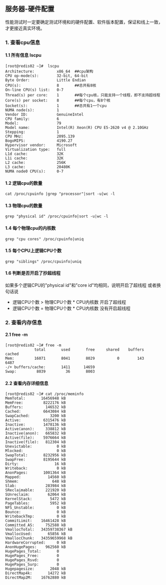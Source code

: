 ##  服务器-硬件配置

性能测试时一定要确定测试环境和的硬件配置、软件版本配置，保证和线上一致，才更接近真实环境。

### 1. 查看cpu信息

#### 1.1 所有信息 lscpu

```
[root@redis02 ~]#  lscpu
Architecture:          x86_64  ##cpu架构
CPU op-mode(s):        32-bit, 64-bit
Byte Order:            Little Endian
CPU(s):                8       ##总共有8核
On-line CPU(s) list:   0-7
Thread(s) per core:    1       ##每个cpu核，只能支持一个线程，即不支持超线程
Core(s) per socket:    8       ##每个cpu，有8个核
Socket(s):             1       ##总共有1一个cpu
NUMA node(s):          1
Vendor ID:             GenuineIntel
CPU family:            6
Model:                 79
Model name:            Intel(R) Xeon(R) CPU E5-2620 v4 @ 2.10GHz
Stepping:              1
CPU MHz:               2095.139
BogoMIPS:              4190.27
Hypervisor vendor:     Microsoft
Virtualization type:   full
L1d cache:             32K
L1i cache:             32K
L2 cache:              256K
L3 cache:              20480K
NUMA node0 CPU(s):     0-7
```

#### 1.2 逻辑cpu的数量

```
cat /proc/cpuinfo |grep "processor"|sort -u|wc -l
```

#### 1.3 物理cpu的数量

```
grep "physical id" /proc/cpuinfo|sort -u|wc -l 
```

#### 1.4 每个物理cpu的内核数

```
grep "cpu cores" /proc/cpuinfo|uniq
```

#### 1.5 每个CPU上逻辑CPU个数

```
grep "siblings" /proc/cpuinfo|uniq
```

#### 1.6 判断是否开启了抄超线程

如果多个逻辑CPU的"physical id"和"core id"均相同，说明开启了超线程
或者换句话说

- 逻辑CPU个数 > 物理CPU个数 * CPU内核数   开启了超线程
- 逻辑CPU个数 = 物理CPU个数 * CPU内核数   没有开启超线程 

### 2. 查看内存信息

#### 2.1 free -m

```
[root@redis02 ~]# free -m
             total       used       free     shared    buffers     cached
Mem:         16071       8041       8029          0        143       6487
-/+ buffers/cache:       1411      14659
Swap:         8039         36       8003
```

#### 2.2 查看内存详细信息

```
[root@redis02 ~]# cat /proc/meminfo
MemTotal:       16456948 kB
MemFree:         8222176 kB
Buffers:          146532 kB
Cached:          6643084 kB
SwapCached:         3200 kB
Active:          6315476 kB
Inactive:        1478136 kB
Active(anon):     338812 kB
Inactive(anon):   665832 kB
Active(file):    5976664 kB
Inactive(file):   812304 kB
Unevictable:           0 kB
Mlocked:               0 kB
SwapTotal:       8232956 kB
SwapFree:        8195644 kB
Dirty:                16 kB
Writeback:             0 kB
AnonPages:       1001364 kB
Mapped:            14560 kB
Shmem:               648 kB
Slab:             283984 kB
SReclaimable:     221920 kB
SUnreclaim:        62064 kB
KernelStack:        5472 kB
PageTables:         5952 kB
NFS_Unstable:          0 kB
Bounce:                0 kB
WritebackTmp:          0 kB
CommitLimit:    16461428 kB
Committed_AS:     752588 kB
VmallocTotal:   34359738367 kB
VmallocUsed:       65856 kB
VmallocChunk:   34359659968 kB
HardwareCorrupted:     0 kB
AnonHugePages:    962560 kB
HugePages_Total:       0
HugePages_Free:        0
HugePages_Rsvd:        0
HugePages_Surp:        0
Hugepagesize:       2048 kB
DirectMap4k:       14272 kB
DirectMap2M:    16762880 kB
```

